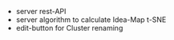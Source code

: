- server rest-API
- server algorithm to calculate Idea-Map t-SNE
- edit-button for Cluster renaming

